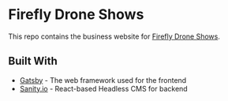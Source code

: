 # Firefly Drone Shows

This repo contains the business website for [Firefly Drone Shows](https://www.fireflydroneshows.com).

## Built With

- [Gatsby](https://gatsbyjs.org/) - The web framework used for the frontend
- [Sanity.io](https://sanity.io/) - React-based Headless CMS for backend


